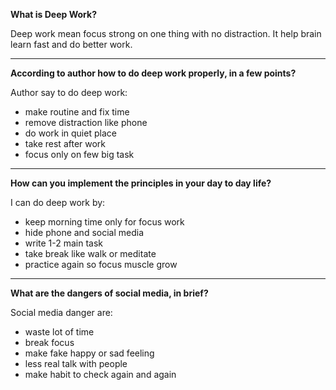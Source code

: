 **What is Deep Work?**  

Deep work mean focus strong on one thing with no distraction. It help brain learn fast and do better work.  

---

**According to author how to do deep work properly, in a few points?**  

Author say to do deep work:  
* make routine and fix time  
* remove distraction like phone  
* do work in quiet place  
* take rest after work  
* focus only on few big task  

---

**How can you implement the principles in your day to day life?**  

I can do deep work by:  
* keep morning time only for focus work  
* hide phone and social media  
* write 1-2 main task  
* take break like walk or meditate  
* practice again so focus muscle grow  

---

**What are the dangers of social media, in brief?**  

Social media danger are:  
* waste lot of time  
* break focus  
* make fake happy or sad feeling  
* less real talk with people  
* make habit to check again and again  
